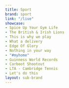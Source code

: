 ```yaml
---
title: Sport
brand: sport
link: "/live"
showcase:
- Spice Up Your Gym Life
- The British & Irish Lions
- This is why we play
- What a delivery
- Edge Of Glory
- Nothing in your way
- "#myhome"
- Guinness World Records
- Carboot Shootout
- LTA - Cambridge Tennis
- Let's do this
layout: sub-brand
---
```


